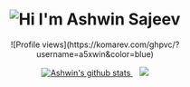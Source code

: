 <h1 align="center">
  <img alt="Hi I'm Ashwin Sajeev" title="Hi" src="http://readme-typing-svg.herokuapp.com?color=%2335CD75&size=30&lines=Hi%2C+I'm+Ashwin+Sajeev&center=true">
</h1>

<p align="center">
  ![Profile views](https://komarev.com/ghpvc/?username=a5xwin&color=blue)
</p>

<p align="center">
  <a href="https://github.com/a5xwin">
    <img src="https://github-readme-stats.vercel.app/api?username=a5xwin&show_icons=true&include_all_commits=true&count_private=true&theme=tokyonight&hide_border=true" alt="Ashwin's github stats" />
  </a>&nbsp;&nbsp;
  <a href="https://github.com/a5xwin">
    <img src="https://github-readme-stats.vercel.app/api/top-langs/?username=a5xwin&layout=compact&theme=tokyonight&hide_border=true&langs_count=8&count_private=true&show_icons=true" />
  </a>
</p>
